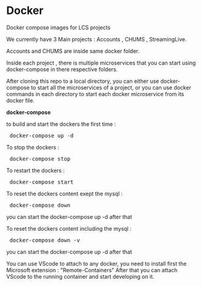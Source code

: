 # Docker
Docker compose images for LCS projects

We currently have 3 Main projects : Accounts , CHUMS , StreamingLive.

Accounts and CHUMS are inside same docker folder. 

Inside each project , there is multiple microservices that you can start using docker-compose in there respective folders.

After cloning this repo to a local directory, you can either use docker-compose to start all the microservices of a project, or you can use docker commands in each directory to start each docker microservice from its docker file.

<b>docker-compose</b >

to build and start the dockers the first time :
<pre> docker-compose up -d </pre> 

To stop the dockers :
<pre> docker-compose stop</pre>

To restart the dockers :
<pre> docker-compose start</pre>

To reset the dockers content exept the mysql :
<pre> docker-compose down</pre>
you can start the docker-compose up -d after that

To reset the dockers content including the mysql :
<pre> docker-compose down -v</pre>
you can start the docker-compose up -d after that

You can use VScode to attach to any docker, you need to install first the Microsoft extension : "Remote-Containers" After that you can attach VScode to the running container and start developing on it. 

